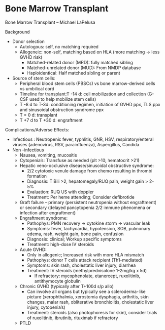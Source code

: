 # Bone Marrow Transplant

Bone Marrow Transplant – Michael LaPelusa

Background

-   Donor selection
    -   Autologous: self, no matching required
    -   Allogeneic: non-self, matching based on HLA (more matching ->
        less GVHD risk)
        -   Matched-related donor (MRD): fully matched sibling
        -   Matched-unrelated donor (MUD): From NMDP database
        -   Haploidentical: Half matched sibling or parent
-   Source of stem cells:
    -   Peripheral blood stem cells (PBSCs) vs bone marrow-derived cells
        vs umbilical cord
    -   Timeline for transplant:T -14 d: cell mobilization and
        collection (G-CSF used to help mobilize stem cells)
    -   T -8 d to T-3d: conditioning regimen, initiation of GVHD ppx,
        TLS ppx and sinusoidal obstruction syndrome ppx
    -   T = 0 d: transplant
    -   T +7 d to T +30 d: engraftment

Complications/Adverse Effects:

-   Infectious
    : Neutropenic fever, typhlitis, GNR, HSV, respiratory/enteral
    viruses (adenovirus, RSV, parainfluenza), Aspergillus, Candida
-   Non
    -infectious
    -   Nausea, vomiting, mucositis
    -   Cytopenia’s: Transfuse as needed (plt >10, hematocrit >21)
    -   Hepatic
        veno-occlusive disease/sinusoidal obstructive syndrome:
        -   2/2 cytotoxic venule damage from chemo resulting in thrombi
            formation
        -   Diagnosis: T Bili >2, hepatomegaly/RUQ pain, weight gain >
            2-5%
        -   Evaluation: RUQ US with doppler
        -   Treatment: Per heme attending; Consider defibrotide
    -   Graft failure – primary (persistent neutropenia without
        engraftment) or secondary (delayed pancytopenia 2/2 immune
        phenomena or infection after engraftment)
    -   Engraftment
        syndrome:
        -   Pathophys: PMN recovery -> cytokine storm -> vascular leak
        -   Symptoms: fever, tachycardia, hypotension, SOB, pulmonary
            edema, rash, weight gain, bone pain, confusion
        -   Diagnosis: clinical; Workup specific symptoms
        -   Treatment: high-dose IV steroids
    -   Acute GVHD:
        -   Only in allogenic; Increased risk with more HLA mismatch
        -   Pathophys: donor T cells attack recipient (Th1-mediated)
        -   Symptoms: skin rash, cholestatic liver injury, diarrhea
        -   Treatment: IV steroids (methylprednisolone 1-2mg/kg x 5d)
            -   If refractory: mycophenolate, etanercept, ruxolitinib,
                antithymocyte globulin
    -   Chronic GVHD (typically after T+100d s/p allo)
        -   Can involve all organs but typically see a scleroderma-like
            picture (xerophthalmia, xerostomia dysphagia, arthritis,
            skin changes, malar rash, obliterative bronchiolitis,
            cholestatic liver injury, cytopenia’s)
        -   Treatment: steroids (also photophoresis for skin), consider
            trials of ruxolitinib, ibrutinib, rituximab if refractory
    -   PTLD
